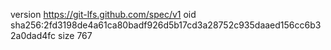 version https://git-lfs.github.com/spec/v1
oid sha256:2fd3198de4a61ca80badf926d5b17cd3a28752c935daaed156cc6b32a0dad4fc
size 767
